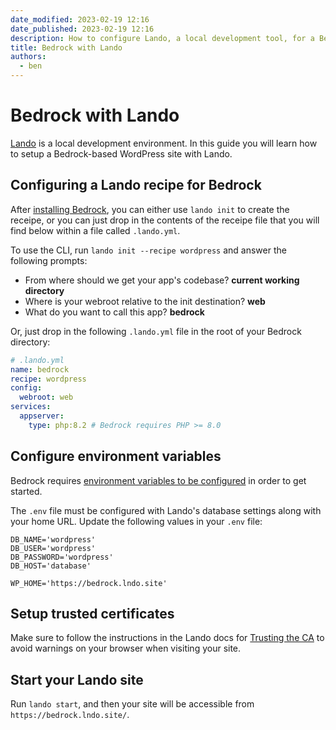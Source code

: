 ```yaml
---
date_modified: 2023-02-19 12:16
date_published: 2023-02-19 12:16
description: How to configure Lando, a local development tool, for a Bedrock-based WordPress site.
title: Bedrock with Lando
authors:
  - ben
---
```


# Bedrock with Lando

[Lando](https://lando.dev/) is a local development environment. In this guide you will learn how to setup a Bedrock-based WordPress site with Lando.

## Configuring a Lando recipe for Bedrock

After [installing Bedrock](/bedrock/docs/installation/), you can either use `lando init` to create the receipe, or you can just drop in the contents of the receipe file that you will find below within a file called `.lando.yml`.

To use the CLI, run `lando init --recipe wordpress` and answer the following prompts:

* From where should we get your app's codebase? **current working directory**
* Where is your webroot relative to the init destination? **web**
* What do you want to call this app? **bedrock**

Or, just drop in the following `.lando.yml` file in the root of your Bedrock directory:

```yaml
# .lando.yml
name: bedrock
recipe: wordpress
config:
  webroot: web
services:
  appserver:
    type: php:8.2 # Bedrock requires PHP >= 8.0
```

## Configure environment variables

Bedrock requires [environment variables to be configured](https://roots.io/bedrock/docs/installation/#getting-started) in order to get started.

The `.env` file must be configured with Lando's database settings along with your home URL. Update the following values in your `.env` file:

```plaintext
DB_NAME='wordpress'
DB_USER='wordpress'
DB_PASSWORD='wordpress'
DB_HOST='database'

WP_HOME='https://bedrock.lndo.site'
```

## Setup trusted certificates

Make sure to follow the instructions in the Lando docs for [Trusting the CA](https://docs.lando.dev/core/v3/security.html#trusting-the-ca) to avoid warnings on your browser when visiting your site.

## Start your Lando site

Run `lando start`, and then your site will be accessible from `https://bedrock.lndo.site/`.
